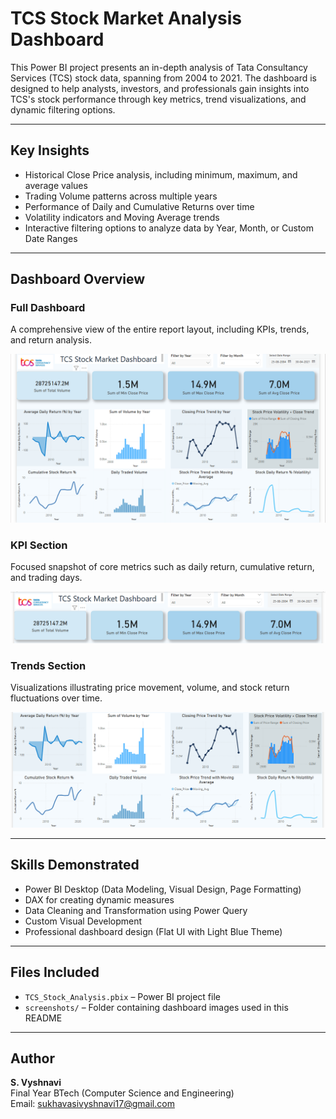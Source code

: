 # TCS Stock Market Analysis Dashboard

This Power BI project presents an in-depth analysis of Tata Consultancy Services (TCS) stock data, spanning from 2004 to 2021. The dashboard is designed to help analysts, investors, and professionals gain insights into TCS's stock performance through key metrics, trend visualizations, and dynamic filtering options.

---

## Key Insights

- Historical Close Price analysis, including minimum, maximum, and average values  
- Trading Volume patterns across multiple years  
- Performance of Daily and Cumulative Returns over time  
- Volatility indicators and Moving Average trends  
- Interactive filtering options to analyze data by Year, Month, or Custom Date Ranges

---

## Dashboard Overview

### Full Dashboard

A comprehensive view of the entire report layout, including KPIs, trends, and return analysis.

![Dashboard Overview](https://github.com/sukhavasivyshnavi/TCS-Stock-Analysis/blob/main/dashboard_overview.png)

### KPI Section

Focused snapshot of core metrics such as daily return, cumulative return, and trading days.

![KPI Section](screenshots/kpi_section.png)

### Trends Section

Visualizations illustrating price movement, volume, and stock return fluctuations over time.

![Trends Section](screenshots/trends_section.png)

---

## Skills Demonstrated

- Power BI Desktop (Data Modeling, Visual Design, Page Formatting)  
- DAX for creating dynamic measures  
- Data Cleaning and Transformation using Power Query  
- Custom Visual Development  
- Professional dashboard design (Flat UI with Light Blue Theme)

---

## Files Included

- `TCS_Stock_Analysis.pbix` – Power BI project file  
- `screenshots/` – Folder containing dashboard images used in this README

---

## Author

**S. Vyshnavi**  
Final Year BTech (Computer Science and Engineering)  
Email: sukhavasivyshnavi17@gmail.com  
 
